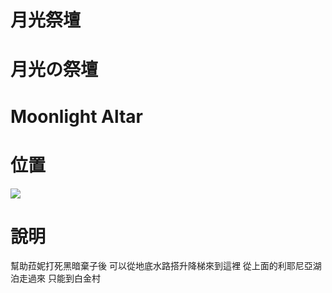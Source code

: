 # 月光祭壇
# 月光の祭壇
# Moonlight Altar

# 位置
![](https://images.weserv.nl/?&output=jpg&q=85&filename=2022&cx=500&cy=150&cw=600&ch=600&url=https://files.gitter.im/61d956256da03739848ddd27/y6Sj/bandicam-2022-03-10-23-41-21-056.jpg)

# 說明
幫助菈妮打死黑暗棄子後
可以從地底水路搭升降梯來到這裡
從上面的利耶尼亞湖泊走過來 只能到白金村

